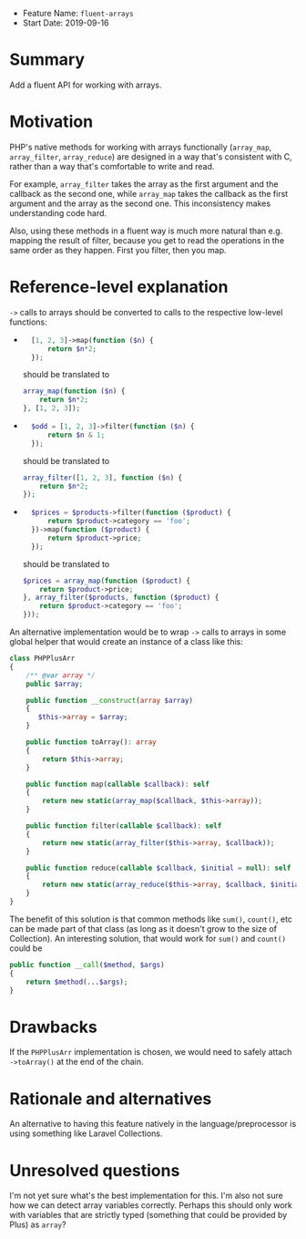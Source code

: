 - Feature Name: `fluent-arrays`
- Start Date: 2019-09-16

# Summary
[summary]: #summary

Add a fluent API for working with arrays.

# Motivation
[motivation]: #motivation

PHP's native methods for working with arrays functionally (`array_map`, `array_filter`, `array_reduce`) are designed in a way that's consistent with C, rather than a way that's comfortable to write and read.

For example, `array_filter` takes the array as the first argument and the callback as the second one, while `array_map` takes the callback as the first argument and the array as the second one. This inconsistency makes understanding code hard.

Also, using these methods in a fluent way is much more natural than e.g. mapping the result of filter, because you get to read the operations in the same order as they happen. First you filter, then you map.

# Reference-level explanation
[reference-level-explanation]: #reference-level-explanation

`->` calls to arrays should be converted to calls to the respective low-level functions:
- ```php
    [1, 2, 3]->map(function ($n) {
        return $n*2;
    });
    ```
    should be translated to
    ```php
    array_map(function ($n) {
        return $n*2;
    }, [1, 2, 3]);
    ```
- ```php
    $odd = [1, 2, 3]->filter(function ($n) {
        return $n & 1;
    });
    ```
    should be translated to
    ```php
    array_filter([1, 2, 3], function ($n) {
        return $n*2;
    });
    ```
- ```php
    $prices = $products->filter(function ($product) {
        return $product->category == 'foo';
    })->map(function ($product) {
        return $product->price;
    });
    ```
    should be translated to
    ```php
    $prices = array_map(function ($product) {
        return $product->price;
    }, array_filter($products, function ($product) {
        return $product->category == 'foo';
    }));
    ```

An alternative implementation would be to wrap `->` calls to arrays in some global helper that would create an instance of a class like this:

```php
class PHPPlusArr
{
    /** @var array */
    public $array;

    public function __construct(array $array)
    {
       $this->array = $array;
    }

    public function toArray(): array
    {
        return $this->array;
    }

    public function map(callable $callback): self
    {
        return new static(array_map($callback, $this->array));
    }

    public function filter(callable $callback): self
    {
        return new static(array_filter($this->array, $callback));
    }

    public function reduce(callable $callback, $initial = null): self
    {
        return new static(array_reduce($this->array, $callback, $initial));
    }
}
```

The benefit of this solution is that common methods like `sum()`, `count()`, etc can be made part of that class (as long as it doesn't grow to the size of Collection). An interesting solution, that would work for `sum()` and `count()` could be

```php
public function __call($method, $args)
{
    return $method(...$args);
}
```

# Drawbacks
[drawbacks]: #drawbacks

If the `PHPPlusArr` implementation is chosen, we would need to safely attach `->toArray()` at the end of the chain.

# Rationale and alternatives
[rationale-and-alternatives]: #rationale-and-alternatives

An alternative to having this feature natively in the language/preprocessor is using something like Laravel Collections.

# Unresolved questions
[unresolved-questions]: #unresolved-questions

I'm not yet sure what's the best implementation for this. I'm also not sure how we can detect array variables correctly. Perhaps this should only work with variables that are strictly typed (something that could be provided by Plus) as `array`?
